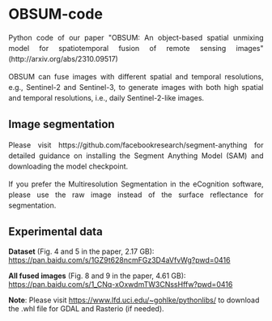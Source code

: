 # OBSUM-code
<p align = "justify" style="line-height:150%">Python code of our paper "OBSUM: An object-based spatial unmixing model for spatiotemporal fusion of remote sensing images" (http://arxiv.org/abs/2310.09517)<br></p>
<p align = "justify" style="line-height:150%">OBSUM can fuse images with different spatial and temporal resolutions, e.g., Sentinel-2 and Sentinel-3, to generate images with both high spatial and temporal resolutions, i.e., daily Sentinel-2-like images.<br></p>

## Image segmentation
<p align = "justify" style="line-height:150%">Please visit https://github.com/facebookresearch/segment-anything for detailed guidance on installing the Segment Anything Model (SAM) and downloading the model checkpoint.<br></p>
<p align = "justify" style="line-height:150%">If you prefer the Multiresolution Segmentation in the eCognition software, please use the raw image instead of the surface reflectance for segmentation.<br></p>

## Experimental data
**Dataset** (Fig. 4 and 5 in the paper, 2.17 GB): https://pan.baidu.com/s/1GZ9t628ncmFGz3D4aVfvWg?pwd=0416

**All fused images** (Fig. 8 and 9 in the paper, 4.61 GB): https://pan.baidu.com/s/1_CNq-xOxwdmTW3CNssHffw?pwd=0416

**Note**: Please visit https://www.lfd.uci.edu/~gohlke/pythonlibs/ to download the .whl file for GDAL and Rasterio (if needed).

